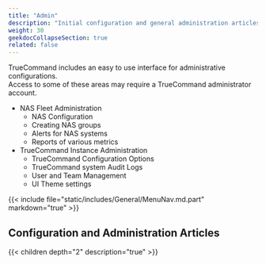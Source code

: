 ```yaml
---
title: "Admin"
description: "Initial configuration and general administration articles."
weight: 30
geekdocCollapseSection: true
related: false
---
```



TrueCommand includes an easy to use interface for administrative configurations.  
Access to some of these areas may require a TrueCommand administrator account.

 + NAS Fleet Administration
   + NAS Configuration
   + Creating NAS groups
   + Alerts for NAS systems
   + Reports of various metrics
 + TrueCommand Instance Administration
   + TrueCommand Configuration Options
   + TrueCommand system Audit Logs
   + User and Team Management
   + UI Theme settings

{{< include file="static/includes/General/MenuNav.md.part" markdown="true" >}}

## Configuration and Administration Articles

{{< children depth="2" description="true" >}}
